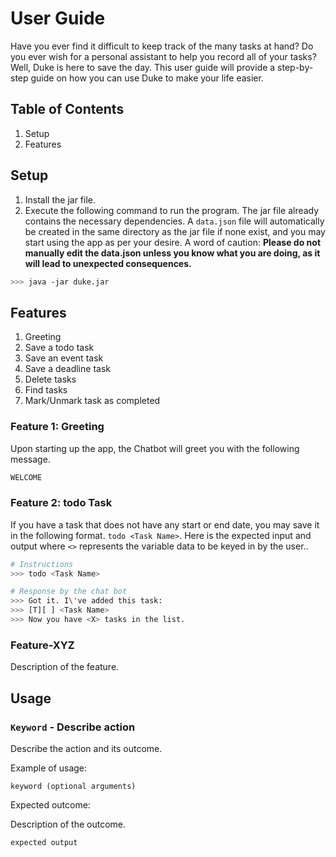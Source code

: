 # User Guide

Have you ever find it difficult to keep track of the many tasks at hand? Do you ever wish for a personal assistant to help you record all of your tasks? Well, Duke is here to save the day. This user guide will provide a step-by-step guide on how you can use Duke to make your life easier.

## Table of Contents

1. Setup
2. Features

## Setup

1. Install the jar file.
2. Execute the following command to run the program. The jar file already contains the necessary dependencies. A `data.json` file will automatically be created in the same directory as the jar file if none exist, and you may start using the app as per your desire. A word of caution: **Please do not manually edit the data.json unless you know what you are doing, as it will lead to unexpected consequences.**

```bash
>>> java -jar duke.jar
```

## Features

1. Greeting
2. Save a todo task
3. Save an event task
4. Save a deadline task
5. Delete tasks
6. Find tasks
7. Mark/Unmark task as completed

### Feature 1: Greeting

Upon starting up the app, the Chatbot will greet you with the following message.

```bash
WELCOME
```

### Feature 2: todo Task

If you have a task that does not have any start or end date, you may save it in the following format. `todo <Task Name>`. Here is the expected input and output where `<>` represents the variable data to be keyed in by the user..

```bash
# Instructions
>>> todo <Task Name>

# Response by the chat bot
>>> Got it. I\'ve added this task:
>>> [T][ ] <Task Name>
>>> Now you have <X> tasks in the list.
```

### Feature-XYZ

Description of the feature.

## Usage

### `Keyword` - Describe action

Describe the action and its outcome.

Example of usage:

`keyword (optional arguments)`

Expected outcome:

Description of the outcome.

```
expected output
```

